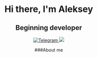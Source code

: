 <div id="headler" align="center">
    <h1>Hi there, I'm Aleksey</h1>
    <h2>Beginning developer</h2>
<div id="social" align="center">
    <a href="https://t.me/Quammax">
    <img src="https://img.shields.io/badge/Telegram-blue?style=for-the-badge&logo=telegram&logoColor=white" alt="Telegram"/>
    <img src="https://komarev.com/ghpvc/?linue-code">
</a>


###About me
